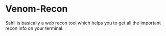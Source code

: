 # Venom-Recon
Sahil is basically a web recon tool which helps you to get all the important recon info on your terminal.
